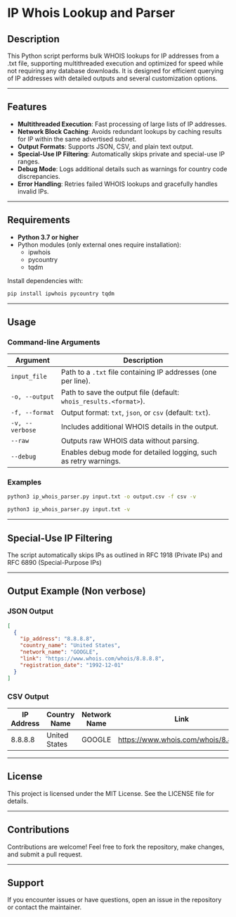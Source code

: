 # IP Whois Lookup and Parser

## Description
This Python script performs bulk WHOIS lookups for IP addresses from a .txt file, supporting multithreaded execution and optimized for speed while not requiring any database downloads. It is designed for efficient querying of IP addresses with detailed outputs and several customization options.

---

## Features
- **Multithreaded Execution**: Fast processing of large lists of IP addresses.
- **Network Block Caching**: Avoids redundant lookups by caching results for IP within the same advertised subnet.
- **Output Formats**: Supports JSON, CSV, and plain text output.
- **Special-Use IP Filtering**: Automatically skips private and special-use IP ranges.
- **Debug Mode**: Logs additional details such as warnings for country code discrepancies.
- **Error Handling**: Retries failed WHOIS lookups and gracefully handles invalid IPs.

---

## Requirements
- **Python 3.7 or higher**
- Python modules (only external ones require installation):
  - ipwhois
  - pycountry
  - tqdm

Install dependencies with:
```bash
pip install ipwhois pycountry tqdm

```

---

## Usage
### Command-line Arguments
| Argument           | Description                                                                 |
|--------------------|-----------------------------------------------------------------------------|
| `input_file`       | Path to a `.txt` file containing IP addresses (one per line).               |
| `-o, --output`     | Path to save the output file (default: `whois_results.<format>`).           |
| `-f, --format`     | Output format: `txt`, `json`, or `csv` (default: `txt`).                   |
| `-v, --verbose`    | Includes additional WHOIS details in the output.                           |
| `--raw`            | Outputs raw WHOIS data without parsing.                                    |
| `--debug`          | Enables debug mode for detailed logging, such as retry warnings.           |

### Examples
```bash
python3 ip_whois_parser.py input.txt -o output.csv -f csv -v 
```
```bash
python3 ip_whois_parser.py input.txt -v  
```

---

## Special-Use IP Filtering
The script automatically skips IPs as outlined in RFC 1918 (Private IPs) and RFC 6890 (Special-Purpose IPs)

---

## Output Example (Non verbose)
### JSON Output
```json
[
  {
    "ip_address": "8.8.8.8",
    "country_name": "United States",
    "network_name": "GOOGLE",
    "link": "https://www.whois.com/whois/8.8.8.8",
    "registration_date": "1992-12-01"
  }
]
```

### CSV Output
| IP Address | Country Name   | Network Name | Link                                      | Registration Date |
|------------|----------------|--------------|-------------------------------------------|-------------------|
| 8.8.8.8    | United States  | GOOGLE       | https://www.whois.com/whois/8.8.8.8       | 1992-12-01        |

---

## License
This project is licensed under the MIT License. See the LICENSE file for details.

---

## Contributions
Contributions are welcome! Feel free to fork the repository, make changes, and submit a pull request.

---

## Support
If you encounter issues or have questions, open an issue in the repository or contact the maintainer.

